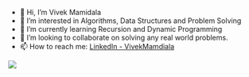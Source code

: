 - 👋 Hi, I’m Vivek Mamidala
- 👀 I’m interested in Algorithms, Data Structures and Problem Solving
- 🌱 I’m currently learning Recursion and Dynamic Programming
- 💞️ I’m looking to collaborate on solving any real world problems.
- 📫 How to reach me: [LinkedIn - VivekMamdiala](https://www.linkedin.com/in/vivekmamidala/)

<img src="https://github-readme-stats.vercel.app/api?username=vivekmamidala&&show_icons=true&title_color=ffffff&icon_color=bb2acf&text_color=daf7dc&bg_color=151515">

